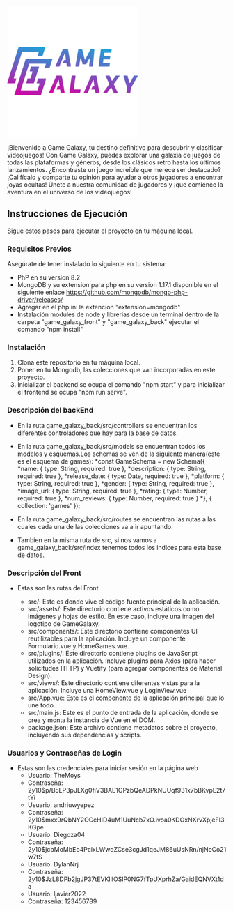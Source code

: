 <img src="https://github.com/DylanNrj/GameGalaxy/blob/Diego_Moys/GameGalaxy_Logo.webp" alt="Logo de Game Galaxy" width="300" height="300">

¡Bienvenido a Game Galaxy, tu destino definitivo para descubrir y clasificar videojuegos! 
Con Game Galaxy, puedes explorar una galaxia de juegos de todas las plataformas y géneros, 
desde los clásicos retro hasta los últimos lanzamientos. ¿Encontraste un juego increíble que merece ser destacado? 
¡Califícalo y comparte tu opinión para ayudar a otros jugadores a encontrar joyas ocultas! Únete a nuestra comunidad de jugadores 
y ¡que comience la aventura en el universo de los videojuegos!

## Instrucciones de Ejecución

Sigue estos pasos para ejecutar el proyecto en tu máquina local.

### Requisitos Previos

Asegúrate de tener instalado lo siguiente en tu sistema:

- PhP en su version 8.2
- MongoDB y su extension para php en su version 1.17.1 disponible en el siguiente enlace https://github.com/mongodb/mongo-php-driver/releases/
- Agregar en el php.ini la extencion "extension=mongodb"
- Instalación modules de node y librerias desde un terminal dentro de la carpeta "game_galaxy_front" y "game_galaxy_back" ejecutar el comando "npm install"

### Instalación

1. Clona este repositorio en tu máquina local.
2. Poner en tu Mongodb, las colecciones que van incorporadas en este proyecto.
3. Inicializar el backend se ocupa el comando "npm start" y para inicializar el frontend se ocupa "npm run serve".


### Descripción del backEnd

- En la ruta game_galaxy_back/src/controllers se encuentran los diferentes controladores que hay para la base de datos.
- En la ruta game_galaxy_back/src/models se encuentran todos los modelos y esquemas.Los schemas se ven de la siguiente manera(este es el esquema de games):
  *const GameSchema = new Schema({
  *name: { type: String, required: true },
  *description: { type: String, required: true },
  *release_date: { type: Date, required: true },
  *platform: { type: String, required: true },
  *gender: { type: String, required: true },  
  *image_url: { type: String, required: true },
  *rating: { type: Number, required: true },
  *num_reviews: { type: Number, required: true }
*}, { collection: 'games' }); 
 
- En la ruta game_galaxy_back/src/routes se encuentran las rutas a las cuales cada una de las colecciones va a ir apuntando.
- Tambien en la misma ruta de src, si nos vamos a game_galaxy_back/src/index tenemos todos los indices para esta base de datos.

### Descripción del Front

- Estas son las rutas del Front

  * src/: Este es donde vive el código fuente principal de la aplicación.
  * src/assets/: Este directorio contiene activos estáticos como imágenes y hojas de estilo. En este caso, incluye una imagen del logotipo de GameGalaxy.
  * src/components/: Este directorio contiene componentes UI reutilizables para la aplicación. Incluye un componente Formulario.vue y HomeGames.vue.
  * src/plugins/: Este directorio contiene plugins de JavaScript utilizados en la aplicación. Incluye plugins para Axios (para hacer solicitudes HTTP) y Vuetify (para agregar componentes de Material Design).
  * src/views/: Este directorio contiene diferentes vistas para la aplicación. Incluye una HomeView.vue y LoginView.vue
  * src/App.vue: Este es el componente de la aplicación principal que lo une todo.
  * src/main.js: Este es el punto de entrada de la aplicación, donde se crea y monta la instancia de Vue en el DOM.
  * package.json: Este archivo contiene metadatos sobre el proyecto, incluyendo sus dependencias y scripts.

### Usuarios y Contraseñas de Login 

- Estas son las credenciales para iniciar sesión en la página web 
  * Usuario: TheMoys
  * Contraseña: $2y$10$p/B5LP3pJLXg0fiV3BAE1OPzbQeADPkNUUqf931x7bBKvpE2t7tYi
  * Usuario: andriuwyepez 
  * Contraseña: $2y$10$mxx9rQbNY2OCcHID4uM1UuNcb7xO.ivoa0KDOxNXrvXpjeFI3KGpe
  * Usuario: Diegoza04
  * Contraseña: $2y$10$jcbMoMbEo4PclxLWwqZCse3cgJd1qeJM86uUsNRn/njNcCo21w7tS
  * Usuario: DylanNrj
  * Contraseña: $2y$10$JzL8DPb2jgJP37tEVKllIOSlP0NG7fTpUXprhZa/GaidEQNVXt1da
  * Usuario: ljavier2022
  * Contraseña: 123456789

















